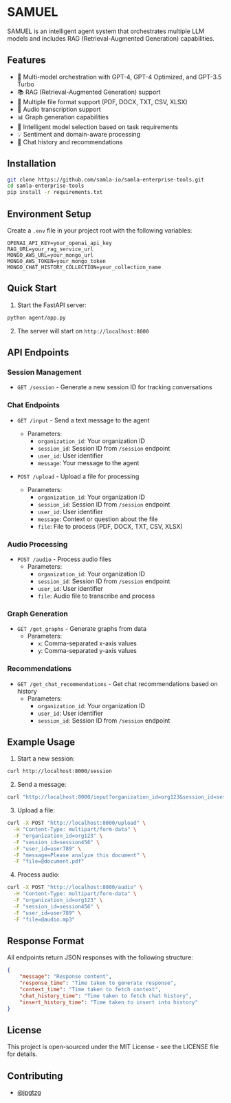 # SAMUEL

SAMUEL is an intelligent agent system that orchestrates multiple LLM models and includes RAG (Retrieval-Augmented Generation) capabilities.

## Features

- 🤖 Multi-model orchestration with GPT-4, GPT-4 Optimized, and GPT-3.5 Turbo
- 📚 RAG (Retrieval-Augmented Generation) support
- 📄 Multiple file format support (PDF, DOCX, TXT, CSV, XLSX)
- 🎤 Audio transcription support
- 📊 Graph generation capabilities
- 🔄 Intelligent model selection based on task requirements
- 💡 Sentiment and domain-aware processing
- 💬 Chat history and recommendations

## Installation

```bash
git clone https://github.com/samla-io/samla-enterprise-tools.git
cd samla-enterprise-tools
pip install -r requirements.txt
```

## Environment Setup

Create a `.env` file in your project root with the following variables:

```
OPENAI_API_KEY=your_openai_api_key
RAG_URL=your_rag_service_url
MONGO_AWS_URL=your_mongo_url
MONGO_AWS_TOKEN=your_mongo_token
MONGO_CHAT_HISTORY_COLLECTION=your_collection_name
```

## Quick Start

1. Start the FastAPI server:
```bash
python agent/app.py
```

2. The server will start on `http://localhost:8000`

## API Endpoints

### Session Management
- `GET /session` - Generate a new session ID for tracking conversations

### Chat Endpoints
- `GET /input` - Send a text message to the agent
  - Parameters:
    - `organization_id`: Your organization ID
    - `session_id`: Session ID from `/session` endpoint
    - `user_id`: User identifier
    - `message`: Your message to the agent

- `POST /upload` - Upload a file for processing
  - Parameters:
    - `organization_id`: Your organization ID
    - `session_id`: Session ID from `/session` endpoint
    - `user_id`: User identifier
    - `message`: Context or question about the file
    - `file`: File to process (PDF, DOCX, TXT, CSV, XLSX)

### Audio Processing
- `POST /audio` - Process audio files
  - Parameters:
    - `organization_id`: Your organization ID
    - `session_id`: Session ID from `/session` endpoint
    - `user_id`: User identifier
    - `file`: Audio file to transcribe and process

### Graph Generation
- `GET /get_graphs` - Generate graphs from data
  - Parameters:
    - `x`: Comma-separated x-axis values
    - `y`: Comma-separated y-axis values

### Recommendations
- `GET /get_chat_recommendations` - Get chat recommendations based on history
  - Parameters:
    - `organization_id`: Your organization ID
    - `user_id`: User identifier
    - `session_id`: Session ID from `/session` endpoint

## Example Usage

1. Start a new session:
```bash
curl http://localhost:8000/session
```

2. Send a message:
```bash
curl "http://localhost:8000/input?organization_id=org123&session_id=session456&user_id=user789&message=Hello%20SAMUEL"
```

3. Upload a file:
```bash
curl -X POST "http://localhost:8000/upload" \
  -H "Content-Type: multipart/form-data" \
  -F "organization_id=org123" \
  -F "session_id=session456" \
  -F "user_id=user789" \
  -F "message=Please analyze this document" \
  -F "file=@document.pdf"
```

4. Process audio:
```bash
curl -X POST "http://localhost:8000/audio" \
  -H "Content-Type: multipart/form-data" \
  -F "organization_id=org123" \
  -F "session_id=session456" \
  -F "user_id=user789" \
  -F "file=@audio.mp3"
```

## Response Format

All endpoints return JSON responses with the following structure:
```json
{
    "message": "Response content",
    "response_time": "Time taken to generate response",
    "context_time": "Time taken to fetch context",
    "chat_history_time": "Time taken to fetch chat history",
    "insert_history_time": "Time taken to insert into history"
}
```

## License

This project is open-sourced under the MIT License - see the LICENSE file for details.

## Contributing

- [@jpgtzg](https://github.com/jpgtzg)

